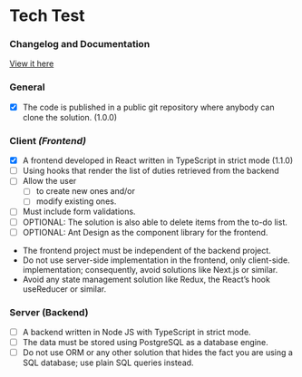 # Tech Test

### Changelog and Documentation

[View it here](https://github.com/jjspscl/eng-tech-test/blob/main/CHANGELOG.md)

### General

* [X] The code is published in a public git repository where anybody can clone the solution. (1.0.0)

### Client *(Frontend)*

* [X] A frontend developed in React written in TypeScript in strict mode (1.1.0)
* [ ] Using hooks that render the list of duties retrieved from the backend
* [ ] Allow the user
  * [ ] to create new ones and/or
  * [ ] modify existing ones.
* [ ] Must include form validations.
* [ ] OPTIONAL: The solution is also able to delete items from the to-do list.
* [ ] OPTIONAL: Ant Design as the component library for the frontend.

* The frontend project must be independent of the backend project.
* Do not use server-side implementation in the frontend, only client-side. implementation; consequently, avoid solutions like Next.js or similar.
* Avoid any state management solution like Redux, the React’s hook useReducer or similar.

### Server (Backend)

* [ ] A backend written in Node JS with TypeScript in strict mode.
* [ ] The data must be stored using PostgreSQL as a database engine.
* [ ] Do not use ORM or any other solution that hides the fact you are using a SQL database; use plain SQL queries instead.
